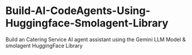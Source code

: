 # Build-AI-CodeAgents-Using-Huggingface-Smolagent-Library
Build an Catering Service AI agent assistant using the Gemini LLM Model & smolagent HuggingFace Library
